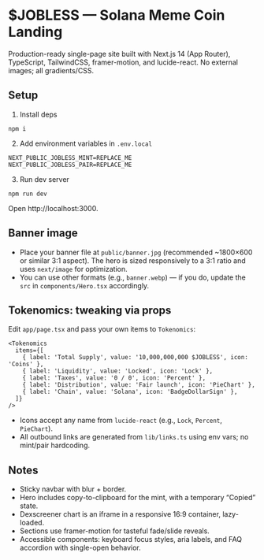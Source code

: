 # $JOBLESS — Solana Meme Coin Landing

Production-ready single-page site built with Next.js 14 (App Router), TypeScript, TailwindCSS, framer-motion, and lucide-react. No external images; all gradients/CSS.

## Setup

1) Install deps

```
npm i
```

2) Add environment variables in `.env.local`

```
NEXT_PUBLIC_JOBLESS_MINT=REPLACE_ME
NEXT_PUBLIC_JOBLESS_PAIR=REPLACE_ME
```

3) Run dev server

```
npm run dev
```

Open http://localhost:3000.

## Banner image

- Place your banner file at `public/banner.jpg` (recommended ~1800×600 or similar 3:1 aspect). The hero is sized responsively to a 3:1 ratio and uses `next/image` for optimization.
- You can use other formats (e.g., `banner.webp`) — if you do, update the `src` in `components/Hero.tsx` accordingly.

## Tokenomics: tweaking via props

Edit `app/page.tsx` and pass your own items to `Tokenomics`:

```tsx
<Tokenomics
  items={[
    { label: 'Total Supply', value: '10,000,000,000 $JOBLESS', icon: 'Coins' },
    { label: 'Liquidity', value: 'Locked', icon: 'Lock' },
    { label: 'Taxes', value: '0 / 0', icon: 'Percent' },
    { label: 'Distribution', value: 'Fair launch', icon: 'PieChart' },
    { label: 'Chain', value: 'Solana', icon: 'BadgeDollarSign' },
  ]}
/>
```

- Icons accept any name from `lucide-react` (e.g., `Lock`, `Percent`, `PieChart`).
- All outbound links are generated from `lib/links.ts` using env vars; no mint/pair hardcoding.

## Notes

- Sticky navbar with blur + border.
- Hero includes copy-to-clipboard for the mint, with a temporary “Copied” state.
- Dexscreener chart is an iframe in a responsive 16:9 container, lazy-loaded.
- Sections use framer-motion for tasteful fade/slide reveals.
- Accessible components: keyboard focus styles, aria labels, and FAQ accordion with single-open behavior.
